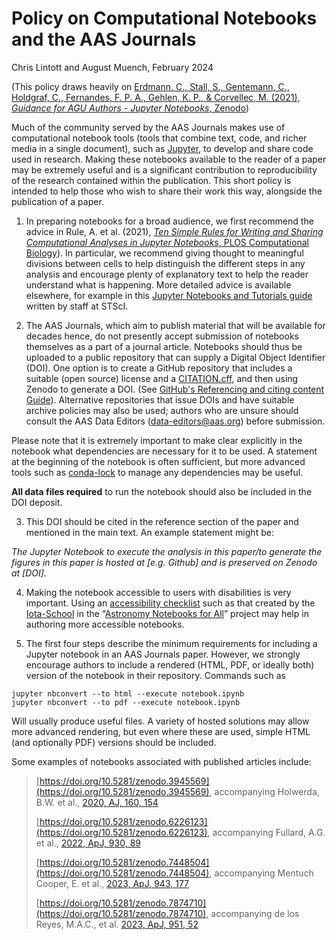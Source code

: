 # Policy on Computational Notebooks and the AAS Journals
Chris Lintott and August Muench, February 2024

(This policy draws heavily on [Erdmann, C., Stall, S., Gentemann, C., Holdgraf, C., Fernandes, F. P. A., Gehlen, K. P., & Corvellec, M. (2021), _Guidance for AGU Authors - Jupyter Notebooks_, Zenodo](https://doi.org/10.5281/zenodo.4774440))

Much of the community served by the AAS Journals makes use of computational notebook tools (tools that combine text, code, and richer media in a single document), such as [Jupyter](https://jupyter.org/), to develop and share code used in research. Making these notebooks available to the reader of a paper may be extremely useful and is a significant contribution to reproducibility of the research contained within the publication. This short policy is intended to help those who wish to share their work this way, alongside the publication of a paper.

1. In preparing notebooks for a broad audience, we first recommend the advice in Rule, A. et al. (2021), [_Ten Simple Rules for Writing and Sharing Computational Analyses in Jupyter Notebooks_, PLOS Computational Biology](https://doi.org/10.1371/journal.pcbi.1007007)). In particular, we recommend giving thought to meaningful divisions between cells to help distinguish the different steps in any analysis and encourage plenty of explanatory text to help the reader understand what is happening. More detailed advice is available elsewhere, for example in this [Jupyter Notebooks and Tutorials guide](https://github.com/spacetelescope/style-guides/blob/master/guides/jupyter-notebooks.md) written by staff at STScI.

2. The AAS Journals, which aim to publish material that will be available for decades hence, do not presently accept submission of notebooks themselves as a part of a journal article. Notebooks should thus be uploaded to a public repository that can supply a Digital Object Identifier (DOI). One option is to create a GitHub repository that includes a suitable (open source) license and a [CITATION.cff](https://citation-file-format.github.io/#/what-is-a-citation-cff-file), and then using Zenodo to generate a DOI. (See [GitHub's Referencing and citing content Guide](https://guides.github.com/activities/citable-code/)). Alternative repositories that issue DOIs and have suitable archive policies may also be used; authors who are unsure should consult the AAS Data Editors (data-editors@aas.org) before submission.

Please note that it is extremely important to make clear explicitly in the notebook what dependencies are necessary for it to be used. A statement at the beginning of the notebook is often sufficient, but more advanced tools such as [conda-lock](https://pythonspeed.com/articles/conda-dependency-management/) to manage any dependencies may be useful.

**All data files required** to run the notebook should also be included in the DOI deposit. 

3. This DOI should be cited in the reference section of the paper and mentioned in the main text. An example statement might be: 

_The Jupyter Notebook to execute the analysis in this paper/to generate the figures in this paper is hosted at [e.g. Github] and is preserved on Zenodo at  [DOI]._

4. Making the notebook accessible to users with disabilities is very important. Using an [accessibility checklist](https://github.com/Iota-School/notebooks-for-all/blob/main/resources/event-hackathon/notebook-authoring-checklist.md) such as that created by the [Iota-School](https://iotaschool.com) in the “[Astronomy Notebooks for All](https://github.com/Iota-School/notebooks-for-all)” project may help in authoring more accessible notebooks.  

5. The first four steps describe the minimum requirements for including a Jupyter notebook in an AAS Journals paper. However, we strongly encourage authors to include a rendered (HTML, PDF, or ideally both) version of the notebook in their repository. Commands such as
```
jupyter nbconvert --to html --execute notebook.ipynb
jupyter nbconvert --to pdf --execute notebook.ipynb
```

Will usually produce useful files. A variety of hosted solutions may allow more advanced rendering, but even where these are used, simple HTML (and optionally PDF) versions should be included. 

Some examples of notebooks associated with published articles include:
 
> [https://doi.org/10.5281/zenodo.3945569](https://doi.org/10.5281/zenodo.3945569), accompanying Holwerda, B.W. et al., [2020, AJ, 160, 154](https://doi.org/10.3847/1538-3881/aba617)
> 
> [https://doi.org/10.5281/zenodo.6226123](https://doi.org/10.5281/zenodo.6226123), accompanying Fullard, A.G. et al., [2022, ApJ, 930, 89](https://doi.org/10.3847/1538-4357/ac589e)
> 
> [https://doi.org/10.5281/zenodo.7448504](https://doi.org/10.5281/zenodo.7448504), accompanying Mentuch Cooper, E. et al., [2023, ApJ, 943, 177](https://doi.org/10.3847/1538-4357/aca962)
> 
> [https://doi.org/10.5281/zenodo.7874710](https://doi.org/10.5281/zenodo.7874710), accompanying de los Reyes, M.A.C., et al. [2023, ApJ, 951, 52](https://doi.org/10.3847/1538-4357/acd189)

